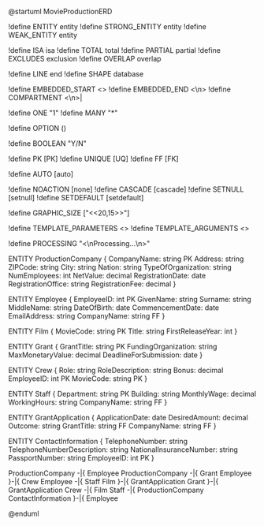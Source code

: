 @startuml MovieProductionERD

!define ENTITY entity
!define STRONG_ENTITY entity
!define WEAK_ENTITY entity

!define ISA isa
!define TOTAL total
!define PARTIAL partial
!define EXCLUDES exclusion
!define OVERLAP overlap

!define LINE end
!define SHAPE database

!define EMBEDDED_START <>
!define EMBEDDED_END <\n> 
!define COMPARTMENT <\n>|

!define ONE "1"
!define MANY "*"

!define OPTION () 

!define BOOLEAN "Y/N"

!define PK [PK]
!define UNIQUE [UQ]
!define FF [FK]

!define AUTO [auto]

!define NOACTION [none]
!define CASCADE [cascade]
!define SETNULL [setnull]
!define SETDEFAULT [setdefault]

!define GRAPHIC_SIZE ["<<20,15>>"]

!define TEMPLATE_PARAMETERS <>
!define TEMPLATE_ARGUMENTS <>

!define PROCESSING "<\nProcessing...\n>"

ENTITY ProductionCompany {
  CompanyName: string PK
  Address: string
  ZIPCode: string
  City: string
  Nation: string
  TypeOfOrganization: string
  NumEmployees: int
  NetValue: decimal
  RegistrationDate: date
  RegistrationOffice: string
  RegistrationFee: decimal
}

ENTITY Employee {
  EmployeeID: int PK
  GivenName: string
  Surname: string
  MiddleName: string
  DateOfBirth: date
  CommencementDate: date
  EmailAddress: string
  CompanyName: string FF
}

ENTITY Film {
  MovieCode: string PK
  Title: string
  FirstReleaseYear: int
}

ENTITY Grant {
  GrantTitle: string PK
  FundingOrganization: string
  MaxMonetaryValue: decimal
  DeadlineForSubmission: date
}

ENTITY Crew {
  Role: string
  RoleDescription: string
  Bonus: decimal
  EmployeeID: int PK
  MovieCode: string PK
}

ENTITY Staff {
  Department: string PK
  Building: string
  MonthlyWage: decimal
  WorkingHours: string
  CompanyName: string FF
}

ENTITY GrantApplication {
  ApplicationDate: date
  DesiredAmount: decimal
  Outcome: string
  GrantTitle: string FF
  CompanyName: string FF
}

ENTITY ContactInformation {
  TelephoneNumber: string
  TelephoneNumberDescription: string
  NationalInsuranceNumber: string
  PassportNumber: string
  EmployeeID: int PK
}

ProductionCompany -|{ Employee
ProductionCompany -|{ Grant
Employee }-|{ Crew
Employee -|{ Staff
Film }-|{ GrantApplication
Grant }-|{ GrantApplication
Crew -|{ Film
Staff -|{ ProductionCompany
ContactInformation }-|{ Employee

@enduml
